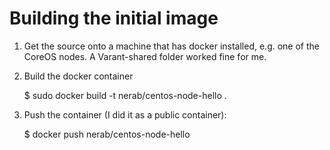 # Building the initial image

1. Get the source onto a machine that has docker installed, e.g. one of the CoreOS nodes. A Varant-shared folder worked fine for me.

1. Build the docker container

      $ sudo docker build -t nerab/centos-node-hello .

1. Push the container (I did it as a public container):

      $ docker push nerab/centos-node-hello
